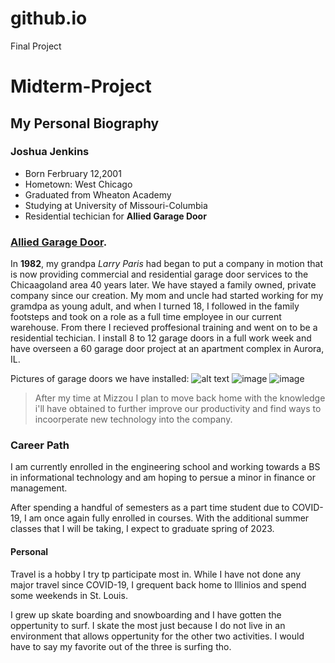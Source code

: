 # github.io
Final Project
# Midterm-Project
## My Personal Biography

### Joshua Jenkins

*   Born Ferbruary 12,2001
*   Hometown: West Chicago
*   Graduated from Wheaton Academy
*   Studying at University of Missouri-Columbia
*   Residential techician for **Allied Garage Door**

### [Allied Garage Door](https://allieddoor.com/).
In **1982**, my grandpa _Larry Paris_ had began to put a company in motion that is now providing commercial and residential garage door services to the Chicaagoland area 40 years later. We have stayed a family owned, private company since our creation. My mom and uncle had started working for my gramdpa as young adult, and when I turned 18, I followed in the family footsteps and took on a role as a full time employee in our current warehouse. From there I recieved proffesional training and went on to be a residential techician. I install 8 to 12 garage doors in a full work week and have overseen a 60 garage door project at an apartment complex in Aurora, IL. 

Pictures of garage doors we have installed:
![alt text](https://user-images.githubusercontent.com/116392196/197316447-8865d82e-792b-4d14-b816-4c9714cb7693.png) 
![image](https://user-images.githubusercontent.com/116392196/197315114-d65a7eec-cd8f-4105-becf-b7c7e31900bd.png)
![image](https://user-images.githubusercontent.com/116392196/197315212-917c4925-1f3f-417e-b711-2dfc1cd808a3.png)

>After my time at Mizzou I plan to move back home with the knowledge i'll have obtained to further improve our productivity and find ways to incoorperate new technology into the company.

### Career Path
I am currently enrolled in the engineering school and working towards a BS in informational technology and am hoping to persue a minor in finance or management.

After spending a handful of semesters as a part time student due to COVID-19, I am once again fully enrolled in courses. With the additional summer classes that I will be taking, I expect to graduate spring of 2023.

#### Personal
Travel is a hobby I try tp participate most in. While I have not done any major travel since COVID-19, I grequent back home to Illinios and spend some weekends in St. Louis.

I grew up skate boarding and snowboarding and I have gotten the oppertunity to surf. I skate the most just because I do not live in an environment that allows oppertunity for the other two activities. I would have to say my favorite out of the three is surfing tho.
